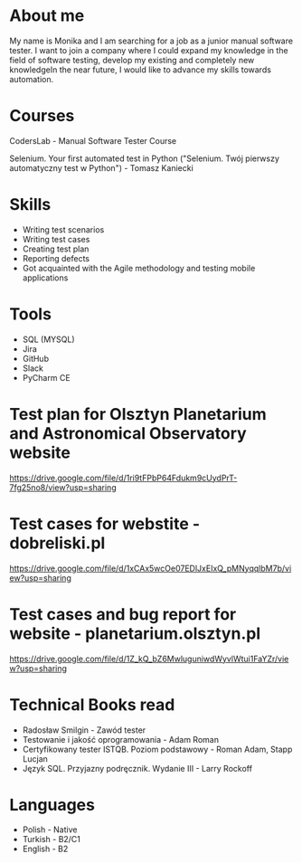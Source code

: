 # About me

My name is Monika and I am searching for a job as a junior manual software tester. I want to join a company where I could expand my knowledge in the field of software testing, develop my existing and completely new knowledgeIn the near future, I would like to advance my skills towards automation.

# Courses 

CodersLab - Manual Software Tester Course 

Selenium. Your first automated test in Python ("Selenium. Twój pierwszy automatyczny test w Python") - Tomasz Kaniecki 


# Skills 

- Writing test scenarios 
- Writing test cases 
- Creating test plan 
- Reporting defects 
- Got acquainted with the Agile methodology and testing mobile applications

# Tools 
 - SQL (MYSQL)
 - Jira  
 - GitHub 
 - Slack
 - PyCharm CE
 

# Test plan for Olsztyn Planetarium and Astronomical Observatory website

https://drive.google.com/file/d/1ri9tFPbP64Fdukm9cUydPrT-7fg25no8/view?usp=sharing

# Test cases for webstite - dobreliski.pl 

https://drive.google.com/file/d/1xCAx5wcOe07EDlJxEIxQ_pMNyqqlbM7b/view?usp=sharing

# Test cases and bug report for website - planetarium.olsztyn.pl

https://drive.google.com/file/d/1Z_kQ_bZ6MwluguniwdWyvlWtui1FaYZr/view?usp=sharing

# Technical Books read

- Radosław Smilgin - Zawód tester
- Testowanie i jakość oprogramowania - Adam Roman 
- Certyfikowany tester ISTQB. Poziom podstawowy - Roman Adam, Stapp Lucjan
- Język SQL. Przyjazny podręcznik. Wydanie III - Larry Rockoff

# Languages 
- Polish - Native 
- Turkish - B2/C1
- English - B2
